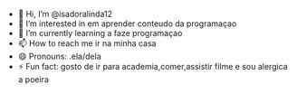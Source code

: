 - 👋 Hi, I’m @isadoralinda12
- 👀 I’m interested in em aprender conteudo da programaçao
- 🌱 I’m currently learning a faze programaçao
- 📫 How to reach me ir na minha casa 
- 😄 Pronouns: .ela/dela
- ⚡ Fun fact: gosto de ir para academia,comer,assistir filme e sou alergica a poeira 

<!---
isadoralinda12/isadoralinda12 is a ✨ special ✨ repository because its `README.md` (this file) appears on your GitHub profile.
You can click the Preview link to take a look at your changes.
--->
